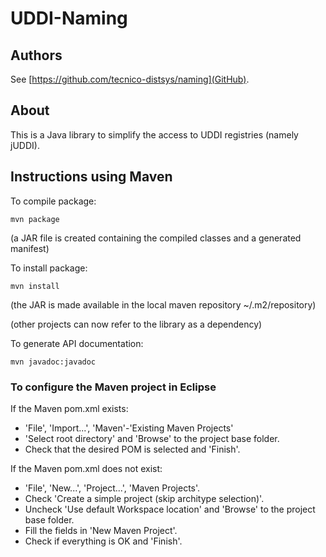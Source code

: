 # UDDI-Naming

## Authors

See [https://github.com/tecnico-distsys/naming](GitHub).

## About

This is a Java library to simplify the access to UDDI registries (namely jUDDI).


## Instructions using Maven

To compile package:

```
mvn package
```
(a JAR file is created containing the compiled classes and a generated manifest)

To install package:
```
mvn install
```
(the JAR is made available in the local maven repository ~/.m2/repository)

(other projects can now refer to the library as a dependency)

To generate API documentation:
```
mvn javadoc:javadoc
```


### To configure the Maven project in Eclipse

If the Maven pom.xml exists:

* 'File', 'Import...', 'Maven'-'Existing Maven Projects'
* 'Select root directory' and 'Browse' to the project base folder.
* Check that the desired POM is selected and 'Finish'.

If the Maven pom.xml does not exist:

* 'File', 'New...', 'Project...', 'Maven Projects'.
* Check 'Create a simple project (skip architype selection)'.
* Uncheck  'Use default Workspace location' and 'Browse' to the project base folder.
* Fill the fields in 'New Maven Project'.
* Check if everything is OK and 'Finish'.
